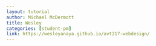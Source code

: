 ```yaml
---
layout: tutorial
author: Michael McDermott
title: Wesley
categories: [student-pm]
link: https://wesleyanaya.github.io/avt217-webdesign/
---
```

